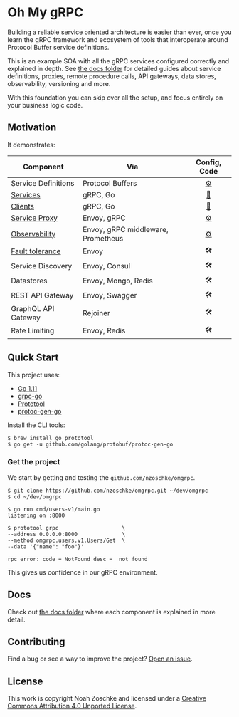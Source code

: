 # Oh My gRPC

Building a reliable service oriented architecture is easier than ever, once you learn the gRPC framework and ecosystem of tools that interoperate around Protocol Buffer service definitions.

This is an example SOA with all the gRPC services configured correctly and explained in depth. See [the docs folder](docs/) for detailed guides about service definitions, proxies, remote procedure calls, API gateways, data stores, observability, versioning and more.

With this foundation you can skip over all the setup, and focus entirely on your business logic code.

## Motivation

It demonstrates:

| Component            | Via                                | Config, Code                      |
|----------------------|------------------------------------|:---------------------------------:|
| Service Definitions  | Protocol Buffers                   | [⚙️](protos/users/v1/users.proto) |
| [Services][2]        | gRPC, Go                           | [💾](cmd/users-v1/main.go)        |
| [Clients][3]         | gRPC, Go                           | [💾](cmd/users-v2/main.go)        |
| [Service Proxy][4]   | Envoy, gRPC                        | [⚙️](configs/sidecar.yaml)        |
| [Observability][5]   | Envoy, gRPC middleware, Prometheus | [⚙️](configs/prometheus.yml)      |
| [Fault tolerance][6] | Envoy                              | 🛠                                |
| Service Discovery    | Envoy, Consul                      | 🛠                                |
| Datastores           | Envoy, Mongo, Redis                | 🛠                                |
| REST API Gateway     | Envoy, Swagger                     | 🛠                                |
| GraphQL API Gateway  | Rejoiner                           | 🛠                                |
| Rate Limiting        | Envoy, Redis                       | 🛠                                |

[2]: docs/grpc-service.md
[3]: docs/grpc-client.md
[4]: docs/envoy-service-proxy.md
[5]: docs/observability-prometheus.md
[6]: docs/fault-tolerance.md

## Quick Start

This project uses:

- [Go 1.11](https://golang.org/)
- [grpc-go](https://github.com/grpc/grpc-go)
- [Prototool](https://github.com/uber/prototool)
- [protoc-gen-go](https://github.com/golang/protobuf)


Install the CLI tools:

```console
$ brew install go prototool
$ go get -u github.com/golang/protobuf/protoc-gen-go
```

### Get the project

We start by getting and testing the `github.com/nzoschke/omgrpc`.

```shell
$ git clone https://github.com/nzoschke/omgrpc.git ~/dev/omgrpc
$ cd ~/dev/omgrpc

$ go run cmd/users-v1/main.go
listening on :8000

$ prototool grpc                    \
--address 0.0.0.0:8000              \
--method omgrpc.users.v1.Users/Get  \
--data '{"name": "foo"}'

rpc error: code = NotFound desc =  not found
```

This gives us confidence in our gRPC environment.

## Docs

Check out [the docs folder](docs/) where each component is explained in more detail.

## Contributing

Find a bug or see a way to improve the project? [Open an issue](https://github.com/nzoschke/omgrpc/issues).

## License

This work is copyright Noah Zoschke and licensed under a [Creative Commons Attribution 4.0 Unported License](https://creativecommons.org/licenses/by/4.0/).